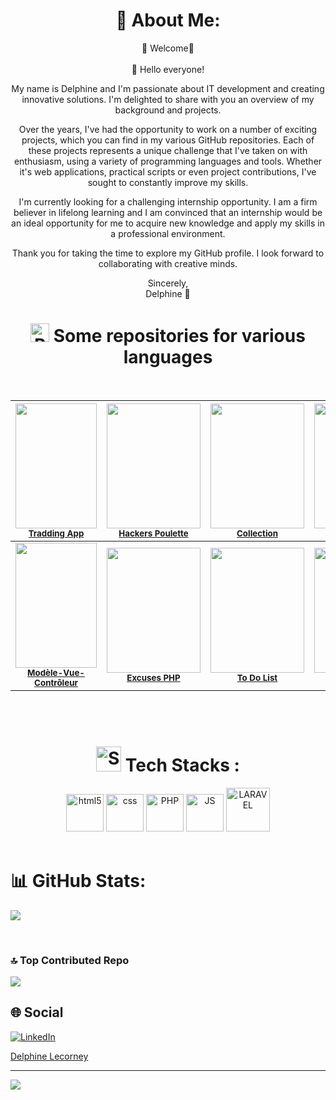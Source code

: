 <div align='center'>
  
# 💫 About Me:

🌱 Welcome🌱
<br><br>
🔭 Hello everyone!

My name is Delphine and I'm passionate about IT development and creating innovative solutions. I'm delighted to share with you an overview of my background and projects.

Over the years, I've had the opportunity to work on a number of exciting projects, which you can find in my various GitHub repositories. Each of these projects represents a unique challenge that I've taken on with enthusiasm, using a variety of programming languages and tools. Whether it's web applications, practical scripts or even project contributions, I've sought to constantly improve my skills.

I'm currently looking for a challenging internship opportunity. I am a firm believer in lifelong learning and I am convinced that an internship would be an ideal opportunity for me to acquire new knowledge and apply my skills in a professional environment.

Thank you for taking the time to explore my GitHub profile. I look forward to collaborating with creative minds.

Sincerely,
<br>
Delphine 🔭

# <img src="https://github.com/DelphineLecorney/DelphineLecorney/blob/main/images/git%20repository.png" alt="Repository" height="30" width="30" /> Some repositories for various languages

<br>

| <img src="https://github.com/DelphineLecorney/DelphineLecorney/blob/main/images/tradding.png" height="200px" width="130px;"/><br /><sub><b>[Tradding App](https://github.com/DelphineLecorney/TraddingApp)</b></sub> | <img src="https://github.com/DelphineLecorney/DelphineLecorney/blob/main/images/Form.jpg" height="200px" width="150px;"/><br /><sub><b>[Hackers Poulette](https://github.com/DelphineLecorney/hackers-poulette)</b></sub> | <img src="https://github.com/DelphineLecorney/DelphineLecorney/blob/main/images/Collection.JPG" height="200px" width="150px;"/><br /><sub><b>[Collection](https://github.com/DelphineLecorney/Collection)</b></sub> | <img src="https://github.com/DelphineLecorney/DelphineLecorney/blob/main/images/Wahck-A-Mole.jpg" height="200px" width="150px;"/><br /><sub><b>[Whack A Mole](https://github.com/DelphineLecorney/Whack-A-Mole)</b></sub> | 
| :---: | :---: | :---: | :---: |
| <img src="https://github.com/DelphineLecorney/DelphineLecorney/blob/main/images/ArticleSelected.jpeg" height="200px" width="130px;"/><br /><sub><b>[Modèle-Vue-Contrôleur ](https://github.com/DelphineLecorney/mvc/blob/main/README.md)</b></sub> | <img src="https://github.com/DelphineLecorney/DelphineLecorney/blob/main/images/ScreenExcuses.jpeg" height="200px" width="150px;"/><br /><sub><b>[Excuses PHP](https://github.com/DelphineLecorney/Excuses-PHP)</b></sub> | <img src="https://github.com/DelphineLecorney/DelphineLecorney/blob/main/images/todolist.JPG" height="200px" width="150px;"/><br /><sub><b>[To Do List](https://github.com/DelphineLecorney/testTodo/tree/main)</b></sub> | <img src="https://github.com/DelphineLecorney/DelphineLecorney/blob/main/images/RandomQuote.JPG" height="200px" width="150px;"/><br /><sub><b>[Random Quotes](https://github.com/DelphineLecorney/random-quote-using-async-await)</b></sub> | 

<br>

<br>

# <img src="https://github.com/DelphineLecorney/DelphineLecorney/blob/main/images/Stacks_Logo.png" alt="Stacks" height="40" width="40" /> Tech Stacks :

<img src="https://github.com/DelphineLecorney/DelphineLecorney/blob/main/images/html.png" alt="html5" height="60" width="60" /> 

<img src="https://github.com/DelphineLecorney/DelphineLecorney/blob/main/images/CSS3.jpg" alt="css" height="60" width="60" /> 

<img src="https://github.com/DelphineLecorney/DelphineLecorney/blob/main/images/php.jpg" alt="PHP" height="60" width="60" /> 

<img src="https://github.com/DelphineLecorney/DelphineLecorney/blob/main/images/js.png" alt="JS" height="60" width="60" /> 

<img src="https://github.com/DelphineLecorney/DelphineLecorney/blob/main/images/Laravel-Development-Company.png" alt="LARAVEL" height="70" width="70" /> 

</div>
<br>

# 📊 GitHub Stats:

![](https://github-readme-streak-stats.herokuapp.com/?user=DelphineLecorney&theme=dark&hide_border=false)

<br>

### 🔝 Top Contributed Repo
![](https://github-contributor-stats.vercel.app/api?username=DelphineLecorney&limit=5&theme=dark&combine_all_yearly_contributions=true)
</p>


## 🌐 Social 
[![LinkedIn](https://img.shields.io/badge/LinkedIn-%230077B6.svg?logo=linkedin&logoColor=white)](https://linkedin.com/in/https://www.linkedin.com/in/delphine-lecorney-539781242/) 

<div class="badge-base LI-profile-badge" data-locale="fr_FR" data-size="medium" data-theme="dark" data-type="VERTICAL" data-vanity="delphine-lecorney" data-version="v1"><a class="badge-base__link LI-simple-link" href="https://be.linkedin.com/in/delphine-lecorney?trk=profile-badge">Delphine Lecorney</a></div>
              
---
[![](https://visitcount.itsvg.in/api?id=DelphineLecorney&icon=0&color=0)](https://visitcount.itsvg.in)

